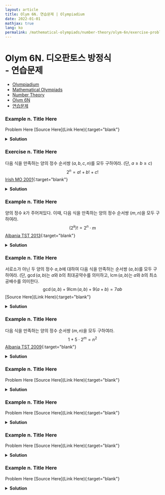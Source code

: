 ```yaml
---
layout: article
title: Olym 6N. 연습문제 | Olympiadium
date: 2022-01-01
mathjax: true
lang: ko
permalink: /mathematical-olympiads/number-theory/olym-6n/exercise-problems/
---
```

# Olym 6N. 디오판토스 방정식 <br> <ssup> - 연습문제</ssup>

<ul class="breadcrumb">
	<li><a href="{{ site.baseurl }}/">Olympiadium</a></li> 
	<li><a href="{{ site.baseurl }}/mathematical-olympiads/">Mathematical Olympiads</a></li> 
	<li><a href="{{ site.baseurl }}/mathematical-olympiads/number-theory/">Number Theory</a></li> 
	<li><a href="{{ site.baseurl }}/mathematical-olympiads/number-theory/olym-6n/">Olym 6N</a></li> 
	<li><a href="{{ site.baseurl }}/mathematical-olympiads/number-theory/olym-6n/exercise-problems/">연습문제</a></li>
</ul>

### Example n. Title Here
<skyblueboard> Problem Here </skyblueboard>
[Source Here](Link Here){:target="blank"}
<pinkborder><details>
<summary><b>Solution</b></summary>
Solution Here. 
</details></pinkborder>

### Exercise n. Title Here
<skyblueboard> 다음 식을 만족하는 양의 정수 순서쌍 $(a, b, c, n)$를 모두 구하여라. (단, $a \ge b \ge c$) $$2^n=a!+b!+c!$$ </skyblueboard>
[Irish MO 2001](https://artofproblemsolving.com/community/c6h287025p1551077){:target="blank"}
<pinkborder><details>
<summary><b>Solution</b></summary>
Solution Here. 
</details></pinkborder>

### Example n. Title Here
<skyblueboard> 양의 정수 $k$가 주어져있다. 이때, 다음 식을 만족하는 양의 정수 순서쌍 $(m, n)$을 모두 구하여라. $$(2^k)!=2^n\cdot m$$ </skyblueboard>
[Albania TST 2013](https://artofproblemsolving.com/community/c6h535706){:target="blank"}
<pinkborder><details>
<summary><b>Solution</b></summary>
Solution Here. 
</details></pinkborder>

### Example n. Title Here
<skyblueboard> 서로소가 아닌 두 양의 정수 $a, b$에 대하여 다음 식을 만족하는 순서쌍 $(a, b)$를 모두 구하여라. (단, $\gcd(a, b)$는 $a$와 $b$의 최대공약수를 의미하고, $\operatorname{lcm}(a, b)$는 $a$와 $b$의 최소공배수를 의미한다. $$\gcd(a, b)+9\operatorname{lcm}(a, b)+9(a+b)=7ab$$ </skyblueboard>
[Source Here](Link Here){:target="blank"}
<pinkborder><details>
<summary><b>Solution</b></summary>
Solution Here. 
</details></pinkborder>


### Example n. Title Here
<skyblueboard> 다음 식을 만족하는 양의 정수 순서쌍 $(m, n)$을 모두 구하여라. $$1+5\cdot 2^m=n^2$$ </skyblueboard>
[Albania TST 2009](https://artofproblemsolving.com/community/c6h351572){:target="blank"}
<pinkborder><details>
<summary><b>Solution</b></summary>
Solution Here. 
</details></pinkborder>

### Example n. Title Here
<skyblueboard> Problem Here </skyblueboard>
[Source Here](Link Here){:target="blank"}
<pinkborder><details>
<summary><b>Solution</b></summary>
Solution Here. 
</details></pinkborder>

### Example n. Title Here
<skyblueboard> Problem Here </skyblueboard>
[Source Here](Link Here){:target="blank"}
<pinkborder><details>
<summary><b>Solution</b></summary>
Solution Here. 
</details></pinkborder>


### Example n. Title Here
<skyblueboard> Problem Here </skyblueboard>
[Source Here](Link Here){:target="blank"}
<pinkborder><details>
<summary><b>Solution</b></summary>
Solution Here. 
</details></pinkborder>

### Example n. Title Here
<skyblueboard> Problem Here </skyblueboard>
[Source Here](Link Here){:target="blank"}
<pinkborder><details>
<summary><b>Solution</b></summary>
Solution Here. 
</details></pinkborder>